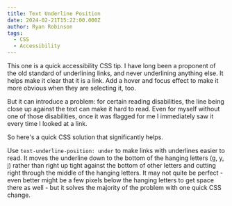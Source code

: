 ```yaml
---
title: Text Underline Position
date: 2024-02-21T15:22:00.000Z
author: Ryan Robinson
tags:
  - CSS
  - Accessibility
---
```


This one is a quick accessibility CSS tip. I have long been a proponent of the old standard of underlining links, and never underlining anything else. It helps make it clear that it is a link. Add a hover and focus effect to make it more obvious when they are selecting it, too.

But it can introduce a problem: for certain reading disabilities, the line being close up against the text can make it hard to read. Even for myself without one of those disabilities, once it was flagged for me I immediately saw it every time I looked at a link.

So here's a quick CSS solution that significantly helps.

Use `text-underline-position: under` to make links with underlines easier to read. It moves the underline down to the bottom of the hanging letters (g, y, j) rather than right up tight against the bottom of other letters and cutting right through the middle of the hanging letters. It may not quite be perfect - even better might be a few pixels below the hanging letters to get space there as well - but it solves the majority of the problem with one quick CSS change.
